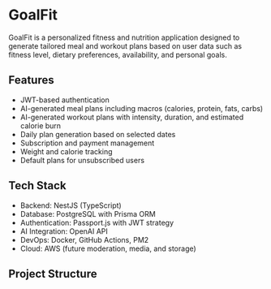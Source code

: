 # GoalFit

GoalFit is a personalized fitness and nutrition application designed to generate tailored meal and workout plans based on user data such as fitness level, dietary preferences, availability, and personal goals.

## Features

- JWT-based authentication
- AI-generated meal plans including macros (calories, protein, fats, carbs)
- AI-generated workout plans with intensity, duration, and estimated calorie burn
- Daily plan generation based on selected dates
- Subscription and payment management
- Weight and calorie tracking
- Default plans for unsubscribed users

## Tech Stack

- Backend: NestJS (TypeScript)
- Database: PostgreSQL with Prisma ORM
- Authentication: Passport.js with JWT strategy
- AI Integration: OpenAI API
- DevOps: Docker, GitHub Actions, PM2
- Cloud: AWS (future moderation, media, and storage)

## Project Structure

